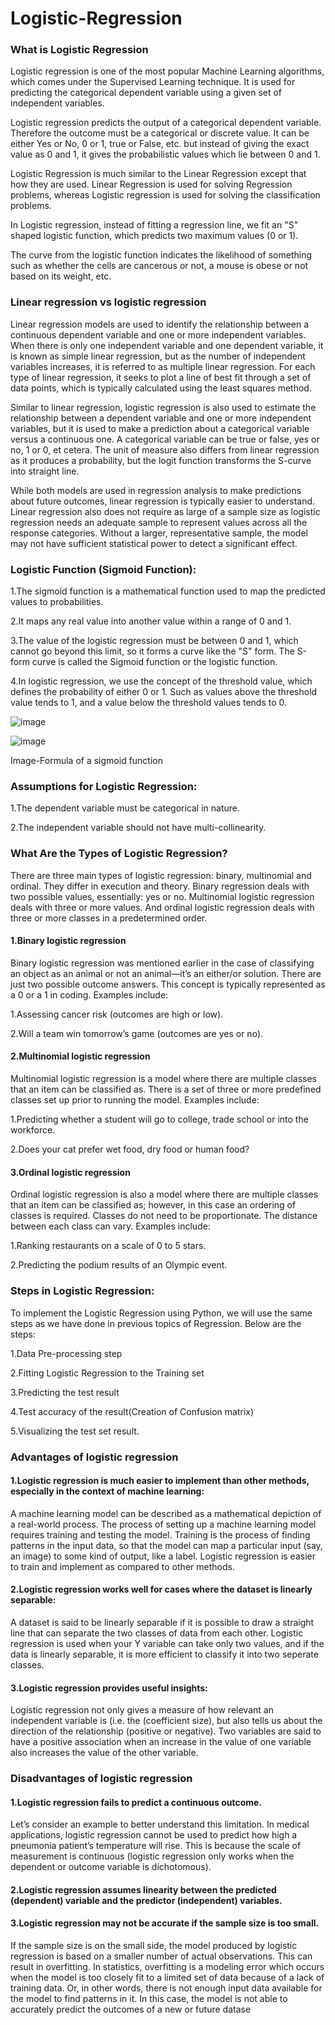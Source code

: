# Logistic-Regression

### What is Logistic Regression

Logistic regression is one of the most popular Machine Learning algorithms, which comes under the Supervised Learning technique. It is used for predicting the categorical dependent variable using a given set of independent variables.

Logistic regression predicts the output of a categorical dependent variable. Therefore the outcome must be a categorical or discrete value. It can be either Yes or No, 0 or 1, true or False, etc. but instead of giving the exact value as 0 and 1, it gives the probabilistic values which lie between 0 and 1.

Logistic Regression is much similar to the Linear Regression except that how they are used. Linear Regression is used for solving Regression problems, whereas Logistic regression is used for solving the classification problems.

In Logistic regression, instead of fitting a regression line, we fit an "S" shaped logistic function, which predicts two maximum values (0 or 1).

The curve from the logistic function indicates the likelihood of something such as whether the cells are cancerous or not, a mouse is obese or not based on its weight, etc.

### Linear regression vs logistic regression

Linear regression models are used to identify the relationship between a continuous dependent variable and one or more independent variables. When there is only one independent variable and one dependent variable, it is known as simple linear regression, but as the number of independent variables increases, it is referred to as multiple linear regression. For each type of linear regression, it seeks to plot a line of best fit through a set of data points, which is typically calculated using the least squares method.

Similar to linear regression, logistic regression is also used to estimate the relationship between a dependent variable and one or more independent variables, but it is used to make a prediction about a categorical variable versus a continuous one. A categorical variable can be true or false, yes or no, 1 or 0, et cetera. The unit of measure also differs from linear regression as it produces a probability, but the logit function transforms the S-curve into straight line.  

While both models are used in regression analysis to make predictions about future outcomes, linear regression is typically easier to understand. Linear regression also does not require as large of a sample size as logistic regression needs an adequate sample to represent values across all the response categories. Without a larger, representative sample, the model may not have sufficient statistical power to detect a significant effect.

### Logistic Function (Sigmoid Function):

1.The sigmoid function is a mathematical function used to map the predicted values to probabilities.

2.It maps any real value into another value within a range of 0 and 1.

3.The value of the logistic regression must be between 0 and 1, which cannot go beyond this limit, so it forms a curve like the "S" form. The S-form curve is called the Sigmoid function or the logistic function.

4.In logistic regression, we use the concept of the threshold value, which defines the probability of either 0 or 1. Such as values above the threshold value tends to 1, and a value below the threshold values tends to 0.

![image](https://user-images.githubusercontent.com/109084435/192530014-09102e0a-bf21-4a55-85ac-7209d61f0f17.png)

![image](https://user-images.githubusercontent.com/109084435/192530157-0777331d-451d-4b9b-9a60-70cf16cc1ea8.png)

Image-Formula of a sigmoid function 

### Assumptions for Logistic Regression:

1.The dependent variable must be categorical in nature.

2.The independent variable should not have multi-collinearity.

### What Are the Types of Logistic Regression?

There are three main types of logistic regression: binary, multinomial and ordinal. They differ in execution and theory. Binary regression deals with two possible values, essentially: yes or no. Multinomial logistic regression deals with three or more values. And ordinal logistic regression deals with three or more classes in a predetermined order. 

#### 1.Binary logistic regression

Binary logistic regression was mentioned earlier in the case of classifying an object as an animal or not an animal—it’s an either/or solution. There are just two possible outcome answers. This concept is typically represented as a 0 or a 1 in coding. Examples include:

1.Assessing cancer risk (outcomes are high or low).

2.Will a team win tomorrow’s game (outcomes are yes or no).

#### 2.Multinomial logistic regression

Multinomial logistic regression is a model where there are multiple classes that an item can be classified as. There is a set of three or more predefined classes set up prior to running the model. Examples include:

1.Predicting whether a student will go to college, trade school or into the workforce.

2.Does your cat prefer wet food, dry food or human food?

#### 3.Ordinal logistic regression

Ordinal logistic regression is also a model where there are multiple classes that an item can be classified as; however, in this case an ordering of classes is required. Classes do not need to be proportionate. The distance between each class can vary. Examples include:

1.Ranking restaurants on a scale of 0 to 5 stars.

2.Predicting the podium results of an Olympic event.

### Steps in Logistic Regression: 

To implement the Logistic Regression using Python, we will use the same steps as we have done in previous topics of Regression. Below are the steps:

1.Data Pre-processing step

2.Fitting Logistic Regression to the Training set

3.Predicting the test result

4.Test accuracy of the result(Creation of Confusion matrix)

5.Visualizing the test set result.

### Advantages of logistic regression

#### 1.Logistic regression is much easier to implement than other methods, especially in the context of machine learning: 

A machine learning model can be described as a mathematical depiction of a real-world process. The process of setting up a machine learning model requires training and testing the model. Training is the process of finding patterns in the input data, so that the model can map a particular input (say, an image) to some kind of output, like a label. Logistic regression is easier to train and implement as compared to other methods.

#### 2.Logistic regression works well for cases where the dataset is linearly separable: 

A dataset is said to be linearly separable if it is possible to draw a straight line that can separate the two classes of data from each other. Logistic regression is used when your Y variable can take only two values, and  if the data is linearly separable, it is more efficient to classify it into two seperate classes.

#### 3.Logistic regression provides useful insights:

Logistic regression not only gives a measure of how relevant an independent variable is (i.e. the (coefficient size), but also tells us about the direction of the relationship (positive or negative). Two variables are said to have a positive association when an increase in the value of one variable also increases the value of the other variable.

### Disadvantages of logistic regression

#### 1.Logistic regression fails to predict a continuous outcome. 

Let’s consider an example to better understand this limitation. In medical applications, logistic regression cannot be used to predict how high a pneumonia patient’s temperature will rise. This is because the scale of measurement is continuous (logistic regression only works when the dependent or outcome variable is dichotomous).

#### 2.Logistic regression assumes linearity between the predicted (dependent) variable and the predictor (independent) variables.

#### 3.Logistic regression may not be accurate if the sample size is too small.

If the sample size is on the small side, the model produced by logistic regression is based on a smaller number of actual observations. This can result in overfitting. In statistics, overfitting is a  modeling error which occurs when the model is too closely fit to a limited set of data because of a lack of training data. Or, in other words, there is not enough input data available for the model to find patterns in it. In this case, the model is not able to accurately predict the outcomes of a new or future datase
